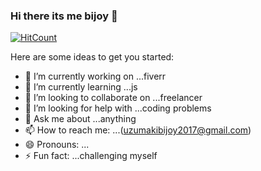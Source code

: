 ### Hi there its me bijoy 👋
[![HitCount](http://hits.dwyl.com/hasan225/hasan225.svg)](http://hits.dwyl.com/hasan225/hasan225)




Here are some ideas to get you started:

- 🔭 I’m currently working on ...fiverr
- 🌱 I’m currently learning ...js
- 👯 I’m looking to collaborate on ...freelancer
- 🤔 I’m looking for help with ...coding problems
- 💬 Ask me about ...anything
- 📫 How to reach me: ...(uzumakibijoy2017@gmail.com)
- 😄 Pronouns: ...
- ⚡ Fun fact: ...challenging myself
